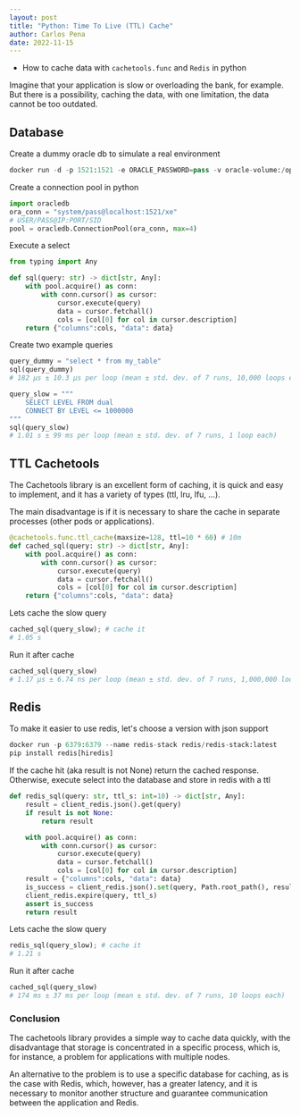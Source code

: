 ```yaml
---
layout: post
title: "Python: Time To Live (TTL) Cache"
author: Carlos Pena
date: 2022-11-15
---
```


- How to cache data with `cachetools.func` and `Redis` in python

Imagine that your application is slow or overloading the bank, for example. But there is a possibility, caching the data, with one limitation, the data cannot be too outdated.

## Database

Create a dummy oracle db to simulate a real environment

```py
docker run -d -p 1521:1521 -e ORACLE_PASSWORD=pass -v oracle-volume:/opt/oracle/oradata gvenzl/oracle-xe
```

Create a connection pool in python

```py
import oracledb
ora_conn = "system/pass@localhost:1521/xe"
# USER/PASS@IP:PORT/SID
pool = oracledb.ConnectionPool(ora_conn, max=4)
```

Execute a select

```py
from typing import Any

def sql(query: str) -> dict[str, Any]:
    with pool.acquire() as conn:
        with conn.cursor() as cursor:
            cursor.execute(query)
            data = cursor.fetchall()
            cols = [col[0] for col in cursor.description]
    return {"columns":cols, "data": data}
```

Create two example queries

```py
query_dummy = "select * from my_table"
sql(query_dummy)
# 182 µs ± 10.3 µs per loop (mean ± std. dev. of 7 runs, 10,000 loops each)

query_slow = """
    SELECT LEVEL FROM dual
    CONNECT BY LEVEL <= 1000000
"""
sql(query_slow)
# 1.01 s ± 99 ms per loop (mean ± std. dev. of 7 runs, 1 loop each)
```


## TTL Cachetools

The Cachetools library is an excellent form of caching, it is quick and easy to implement, and it has a variety of types (ttl, lru, lfu, ...).

The main disadvantage is if it is necessary to share the cache in separate processes (other pods or applications).

```py
@cachetools.func.ttl_cache(maxsize=128, ttl=10 * 60) # 10m
def cached_sql(query: str) -> dict[str, Any]:
    with pool.acquire() as conn:
        with conn.cursor() as cursor:
            cursor.execute(query)
            data = cursor.fetchall()
            cols = [col[0] for col in cursor.description]
    return {"columns":cols, "data": data}
```

Lets cache the slow query

```py
cached_sql(query_slow); # cache it
# 1.05 s
```

Run it after cache

```py
cached_sql(query_slow)
# 1.17 µs ± 6.74 ns per loop (mean ± std. dev. of 7 runs, 1,000,000 loops each)
```

## Redis

To make it easier to use redis, let's choose a version with json support

```py
docker run -p 6379:6379 --name redis-stack redis/redis-stack:latest
pip install redis[hiredis]
```

If the cache hit (aka result is not None) return the cached response. Otherwise, execute select into the database and store in redis with a ttl

```py
def redis_sql(query: str, ttl_s: int=10) -> dict[str, Any]:
    result = client_redis.json().get(query)
    if result is not None:
        return result

    with pool.acquire() as conn:
        with conn.cursor() as cursor:
            cursor.execute(query)
            data = cursor.fetchall()
            cols = [col[0] for col in cursor.description]
    result = {"columns":cols, "data": data}
    is_success = client_redis.json().set(query, Path.root_path(), result)
    client_redis.expire(query, ttl_s)
    assert is_success
    return result
```
Lets cache the slow query

```py
redis_sql(query_slow); # cache it
# 1.21 s
```
Run it after cache

```py
cached_sql(query_slow)
# 174 ms ± 37 ms per loop (mean ± std. dev. of 7 runs, 10 loops each)
```

### Conclusion

The cachetools library provides a simple way to cache data quickly, with the disadvantage that storage is concentrated in a specific process, which is, for instance, a problem for applications with multiple nodes.

An alternative to the problem is to use a specific database for caching, as is the case with Redis, which, however, has a greater latency, and it is necessary to monitor another structure and guarantee communication between the application and Redis.
